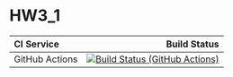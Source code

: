 # HW3_1

| **CI Service** |                                                                                                                                                                                   Build Status |
|:---------------|-----------------------------------------------------------------------------------------------------------------------------------------------------------------------------------------------:|
| GitHub Actions | [![Build Status (GitHub Actions)](https://github.com/Butters7/HW3_1/actions/workflows/ci-cmake_tests.yml/badge.svg)](https://github.com/Butters7/HW3_1/actions/workflows/ci-cmake_tests.yml) |
